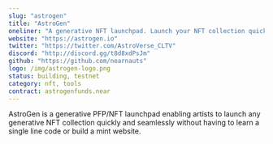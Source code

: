 ```yaml
---
slug: "astrogen"
title: "AstroGen"
oneliner: "A generative NFT launchpad. Launch your NFT collection quickly with 0 lines of code."
website: "https://astrogen.io"
twitter: "https://twitter.com/AstroVerse_CLTV"
discord: "http://discord.gg/t8d8xdPsJm"
github: "https://github.com/nearnauts"
logo: /img/astrogen-logo.png
status: building, testnet
category: nft, tools
contract: astrogenfunds.near
---
```


AstroGen is a generative PFP/NFT launchpad enabling artists to launch any generative NFT collection quickly and seamlessly without having to learn a single line code or build a mint website.
